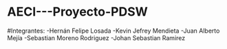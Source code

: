 # AECI---Proyecto-PDSW

#Integrantes:
  -Hernán Felipe Losada
  -Kevin Jefrey Mendieta
  -Juan Alberto Mejía
  -Sebastian Moreno Rodriguez
  -Johan Sebastian Ramirez
